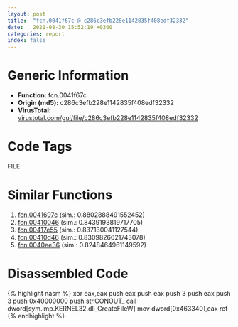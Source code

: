 ```yaml
---
layout: post
title:  "fcn.0041f67c @ c286c3efb228e1142835f408edf32332"
date:   2021-08-30 15:52:19 +0300
categories: report
index: false
---
```


# Generic Information
- **Function:** fcn.0041f67c
- **Origin (md5):** c286c3efb228e1142835f408edf32332
- **VirusTotal:** [virustotal.com/gui/file/c286c3efb228e1142835f408edf32332][virustotal_ref]

# Code Tags
<span class="tag" id="FILE">FILE</span>


# Similar Functions

1. [fcn.0041697c][similar_1_ref] (sim.: 0.8802888491552452)
2. [fcn.00410046][similar_2_ref] (sim.: 0.8439193819717705)
3. [fcn.00417e55][similar_3_ref] (sim.: 0.837130041127544)
4. [fcn.00410d46][similar_4_ref] (sim.: 0.8309826621743078)
5. [fcn.0040ee36][similar_5_ref] (sim.: 0.8248464961149592)


# Disassembled Code

{% highlight nasm %}
xor eax,eax
push eax
push eax
push 3
push eax
push 3
push 0x40000000
push str.CONOUT_
call dword[sym.imp.KERNEL32.dll_CreateFileW]
mov dword[0x463340],eax
ret 
{% endhighlight %}


[similar_1_ref]: /report/fcn.0041697c@07c2b7c33c5e57bea41d904b6b553dfe
[similar_2_ref]: /report/fcn.00410046@2c8a7c95e17b0f44ef766fcaa6addd71
[similar_3_ref]: /report/fcn.00417e55@d9409903542212823b7b4709144a636b
[similar_4_ref]: /report/fcn.00410d46@dd7278b699f8b751b4e28f3abe51fa08
[similar_5_ref]: /report/fcn.0040ee36@2f226b8c6cd8e0f731b233309d01c72c
[virustotal_ref]: https://www.virustotal.com/gui/file/c286c3efb228e1142835f408edf32332
